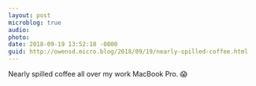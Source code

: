 ```yaml
---
layout: post
microblog: true
audio: 
photo: 
date: 2018-09-19 13:52:18 -0800
guid: http://owensd.micro.blog/2018/09/19/nearly-spilled-coffee.html
---
```

Nearly spilled coffee all over my work MacBook Pro. 😱
